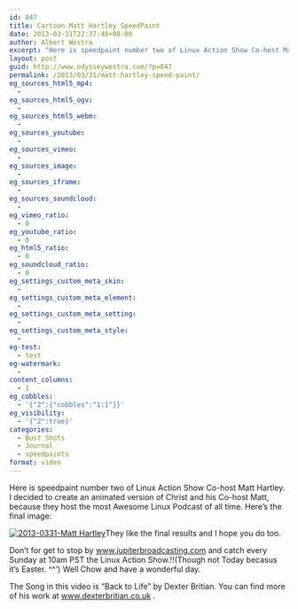 ```yaml
---
id: 847
title: Cartoon Matt Hartley SpeedPaint
date: 2013-03-31T22:37:40+00:00
author: Albert Westra
excerpt: "Here is speedpaint number two of Linux Action Show Co-host Matt Hartley. I decided to create an animated version of Christ and his Co-host Matt, because they host the most Awesome Linux Podcast of all time. They like the final results and I hope you do to. Plus don't for get to stop by www.jupiterbroadcasting.com and catch every Sunday at 10am PST the Linux Action Show.!!(Though not Today becasus it's Easter. ^^') Well Chow and have a wonderful day."
layout: post
guid: http://www.odysseywestra.com/?p=847
permalink: /2013/03/31/matt-hartley-speed-paint/
eg_sources_html5_mp4:
  - 
eg_sources_html5_ogv:
  - 
eg_sources_html5_webm:
  - 
eg_sources_youtube:
  - 
eg_sources_vimeo:
  - 
eg_sources_image:
  - 
eg_sources_iframe:
  - 
eg_sources_soundcloud:
  - 
eg_vimeo_ratio:
  - 0
eg_youtube_ratio:
  - 0
eg_html5_ratio:
  - 0
eg_soundcloud_ratio:
  - 0
eg_settings_custom_meta_skin:
  - 
eg_settings_custom_meta_element:
  - 
eg_settings_custom_meta_setting:
  - 
eg_settings_custom_meta_style:
  - 
eg-test:
  - test
eg-watermark:
  - 
content_columns:
  - 1
eg_cobbles:
  - '{"2":{"cobbles":"1:1"}}'
eg_visibility:
  - '{"2":true}'
categories:
  - Bust Shots
  - Journal
  - speedpaints
format: video
---
```

<!--more-->Here is speedpaint number two of Linux Action Show Co-host Matt Hartley. I decided to create an animated version of Christ and his Co-host Matt, because they host the most Awesome Linux Podcast of all time. Here&#8217;s the final image:

[<img class="aligncenter size-medium wp-image-588" src="http://i1.wp.com/www.odysseywestra.com/wp-content/uploads/2014/08/2013-0331-Matt-Hartley-456x500.jpg?resize=456%2C500" alt="2013-0331-Matt Hartley" data-recalc-dims="1" />](http://i0.wp.com/www.odysseywestra.com/wp-content/uploads/2014/08/2013-0331-Matt-Hartley-e1412610179282.jpg)They like the final results and I hope you do too.

Don&#8217;t for get to stop by www.jupiterbroadcasting.com and catch every Sunday at 10am PST the Linux Action Show.!!(Though not Today becasus it&#8217;s Easter. ^^&#8217;) Well Chow and have a wonderful day.

The Song in this video is &#8220;Back to Life&#8221; by Dexter Britian. You can find more of his work at www.dexterbritian.co.uk .